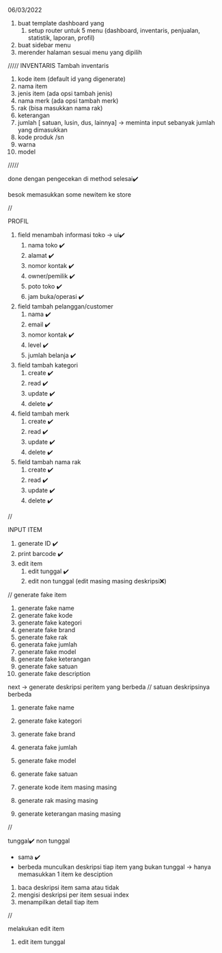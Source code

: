 06/03/2022

1. buat template dashboard yang 
    1. setup router untuk 5 menu (dashboard, inventaris, penjualan, statistik, laporan, profil)
2. buat sidebar menu
3. merender halaman sesuai menu yang dipilih

/////
INVENTARIS
Tambah inventaris
1. kode item (default id yang digenerate)
2. nama item
3. jenis item (ada opsi tambah jenis)
4. nama merk (ada opsi tambah merk)
5. rak (bisa masukkan nama rak)
6. keterangan
7. jumlah [ satuan, lusin, dus, lainnya] -> meminta input sebanyak jumlah yang dimasukkan
8. kode produk /sn
9. warna 
10. model

/////

<!-- 1. jika jumlah item sesuai kategori maka variabel untuk jumlah adalah jumlahAsli(computed) karena jumlahnya masih tergantung pilihan satuan barangnya
2. tapi jika jumlahnya inputan manual maka variabel untuk jumlah adalah newItem.jumlah -->
done dengan pengecekan di method selesai✔️

besok memasukkan some newitem ke store

//

PROFIL 
1. field menambah informasi toko -> ui✔️
    1. nama toko ✔️
    2. alamat ✔️
    3. nomor kontak ✔️
    4. owner/pemilik ✔️
    5. poto toko ✔️
    6. jam buka/operasi ✔️
2. field tambah pelanggan/customer
    1. nama ✔️
    2. email ✔️
    3. nomor kontak ✔️
    4. level ✔️
    5. jumlah belanja ✔️
3. field tambah kategori
    1. create ✔️
    2. read ✔️
    3. update ✔️
    4. delete ✔️
4. field tambah merk
    1. create ✔️
    2. read ✔️
    3. update ✔️
    4. delete ✔️
5. field tambah nama rak
    1. create ✔️
    2. read ✔️
    3. update ✔️
    4. delete ✔️


// 

INPUT ITEM
1. generate ID ✔️
2. print barcode ✔️
3. edit item
    1. edit tunggal ✔️
    2. edit non tunggal (edit masing masing deskripsi❌)


// generate fake item
1. generate fake name
2. generate fake kode
3. generate fake kategori
4. generate fake brand
5. generate fake rak
6. generata fake jumlah
7. generate fake model
8. generate fake keterangan
9. generate fake satuan
10. generate fake description 

next -> generate deskripsi peritem yang berbeda
// satuan deskripsinya berbeda
1. generate fake name
2. generate fake kategori
3. generate fake brand
4. generata fake jumlah
5. generate fake model
6. generate fake satuan

1. generate kode item masing masing 
2. generate rak masing masing
3. generate keterangan masing masing 

// 

tunggal✔️
non tunggal 
- sama ✔️
- berbeda
munculkan deskripsi tiap item yang bukan tunggal -> hanya memasukkan 1 item ke desciption
1. baca deskripsi item sama atau tidak
2. mengisi deskripsi per item sesuai index
3. menampilkan detail tiap item 

//

melakukan edit item
1. edit item tunggal
